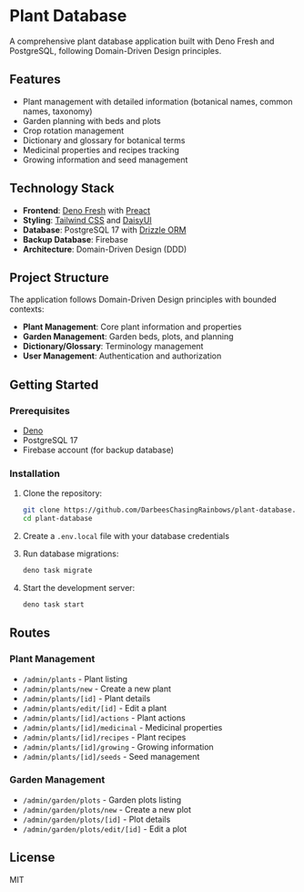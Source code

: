 # Plant Database

A comprehensive plant database application built with Deno Fresh and PostgreSQL, following Domain-Driven Design principles.

## Features

- Plant management with detailed information (botanical names, common names, taxonomy)
- Garden planning with beds and plots
- Crop rotation management
- Dictionary and glossary for botanical terms
- Medicinal properties and recipes tracking
- Growing information and seed management

## Technology Stack

- **Frontend**: [Deno Fresh](https://fresh.deno.dev/) with [Preact](https://preactjs.com/)
- **Styling**: [Tailwind CSS](https://tailwindcss.com/) and [DaisyUI](https://daisyui.com/)
- **Database**: PostgreSQL 17 with [Drizzle ORM](https://orm.drizzle.team/)
- **Backup Database**: Firebase
- **Architecture**: Domain-Driven Design (DDD)

## Project Structure

The application follows Domain-Driven Design principles with bounded contexts:

- **Plant Management**: Core plant information and properties
- **Garden Management**: Garden beds, plots, and planning
- **Dictionary/Glossary**: Terminology management
- **User Management**: Authentication and authorization

## Getting Started

### Prerequisites

- [Deno](https://deno.land/manual/getting_started/installation)
- PostgreSQL 17
- Firebase account (for backup database)

### Installation

1. Clone the repository:
   ```bash
   git clone https://github.com/DarbeesChasingRainbows/plant-database.git
   cd plant-database
   ```

2. Create a `.env.local` file with your database credentials

3. Run database migrations:
   ```bash
   deno task migrate
   ```

4. Start the development server:
   ```bash
   deno task start
   ```

## Routes

### Plant Management
- `/admin/plants` - Plant listing
- `/admin/plants/new` - Create a new plant
- `/admin/plants/[id]` - Plant details
- `/admin/plants/edit/[id]` - Edit a plant
- `/admin/plants/[id]/actions` - Plant actions
- `/admin/plants/[id]/medicinal` - Medicinal properties
- `/admin/plants/[id]/recipes` - Plant recipes
- `/admin/plants/[id]/growing` - Growing information
- `/admin/plants/[id]/seeds` - Seed management

### Garden Management
- `/admin/garden/plots` - Garden plots listing
- `/admin/garden/plots/new` - Create a new plot
- `/admin/garden/plots/[id]` - Plot details
- `/admin/garden/plots/edit/[id]` - Edit a plot

## License

MIT